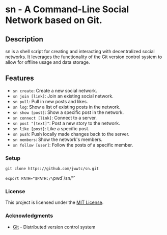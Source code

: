 # sn - A Command-Line Social Network based on Git.

## Description

sn is a shell script for creating and interacting with decentralized social networks. It leverages the functionality of the Git version control system to allow for offline usage and data storage.

## Features

- `sn create`: Create a new social network.
- `sn join [link]`: Join an existing social network.
- `sn pull`: Pull in new posts and likes.
- `sn log`: Show a list of existing posts in the network.
- `sn show [post]`: Show a specific post in the network.
- `sn connect [link]`: Connect to a server.
- `sn post "[text]"`: Post a new story to the network.
- `sn like [post]`: Like a specific post.
- `sn push`: Push locally made changes back to the server.
- `sn members`: Show the network's members.
- `sn follow [user]`: Follow the posts of a specific member.

### Setup

`git clone https://github.com/jwwtc/sn.git`

`export PATH="$PATH:/\`pwd\`/sn/"`

### License

This project is licensed under the [MIT License](https://github.com/jwwtc/sn/blob/master/LICENSE).

### Acknowledgments

- [Git](https://git-scm.com/) - Distributed version control system
